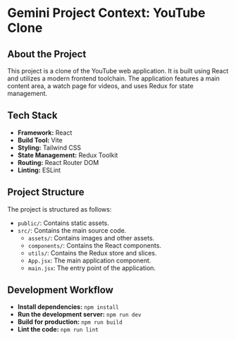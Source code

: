 # Gemini Project Context: YouTube Clone

## About the Project

This project is a clone of the YouTube web application. It is built using React and utilizes a modern frontend toolchain. The application features a main content area, a watch page for videos, and uses Redux for state management.

## Tech Stack

- **Framework:** React
- **Build Tool:** Vite
- **Styling:** Tailwind CSS
- **State Management:** Redux Toolkit
- **Routing:** React Router DOM
- **Linting:** ESLint

## Project Structure

The project is structured as follows:

- `public/`: Contains static assets.
- `src/`: Contains the main source code.
  - `assets/`: Contains images and other assets.
  - `components/`: Contains the React components.
  - `utils/`: Contains the Redux store and slices.
  - `App.jsx`: The main application component.
  - `main.jsx`: The entry point of the application.

## Development Workflow

- **Install dependencies:** `npm install`
- **Run the development server:** `npm run dev`
- **Build for production:** `npm run build`
- **Lint the code:** `npm run lint`
